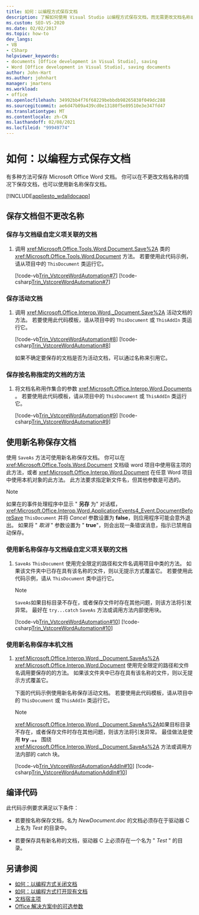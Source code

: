 ```yaml
---
title: 如何：以编程方式保存文档
description: 了解如何使用 Visual Studio 以编程方式保存文档，而无需更改文档名称或使用新名称。
ms.custom: SEO-VS-2020
ms.date: 02/02/2017
ms.topic: how-to
dev_langs:
- VB
- CSharp
helpviewer_keywords:
- documents [Office development in Visual Studio], saving
- Word [Office development in Visual Studio], saving documents
author: John-Hart
ms.author: johnhart
manager: jmartens
ms.workload:
- office
ms.openlocfilehash: 34992bb4f76f68229bebbdb98265838f049dc288
ms.sourcegitcommit: ae6d47b09a439cd0e13180f5e89510e3e347fd47
ms.translationtype: MT
ms.contentlocale: zh-CN
ms.lasthandoff: 02/08/2021
ms.locfileid: "99949774"
---
```

# <a name="how-to-programmatically-save-documents"></a>如何：以编程方式保存文档

有多种方法可保存 Microsoft Office Word 文档。 你可以在不更改文档名称的情况下保存文档，也可以使用新名称保存文档。

[!INCLUDE[appliesto_wdalldocapp](../vsto/includes/appliesto-wdalldocapp-md.md)]

## <a name="save-a-document-without-changing-the-name"></a>保存文档但不更改名称

### <a name="to-save-the-document-associated-with-a-document-level-customization"></a>保存与文档级自定义项关联的文档

1. 调用 <xref:Microsoft.Office.Tools.Word.Document.Save%2A> 类的 <xref:Microsoft.Office.Tools.Word.Document> 方法。 若要使用此代码示例，请从项目中的 `ThisDocument` 类运行它。

     [!code-vb[Trin_VstcoreWordAutomation#7](../vsto/codesnippet/VisualBasic/Trin_VstcoreWordAutomationVB/ThisDocument.vb#7)]
     [!code-csharp[Trin_VstcoreWordAutomation#7](../vsto/codesnippet/CSharp/Trin_VstcoreWordAutomationCS/ThisDocument.cs#7)]

### <a name="to-save-the-active-document"></a>保存活动文档

1. 调用 <xref:Microsoft.Office.Interop.Word._Document.Save%2A> 活动文档的方法。 若要使用此代码模板，请从项目中的 `ThisDocument` 或 `ThisAddIn` 类运行它。

    [!code-vb[Trin_VstcoreWordAutomation#8](../vsto/codesnippet/VisualBasic/Trin_VstcoreWordAutomationVB/ThisDocument.vb#8)]
    [!code-csharp[Trin_VstcoreWordAutomation#8](../vsto/codesnippet/CSharp/Trin_VstcoreWordAutomationCS/ThisDocument.cs#8)]

   如果不确定要保存的文档是否为活动文档，可以通过名称来引用它。

### <a name="to-save-a-document-specified-by-name"></a>保存按名称指定的文档的方法

1. 将文档名称用作集合的参数 <xref:Microsoft.Office.Interop.Word.Documents> 。 若要使用此代码模板，请从项目中的 `ThisDocument` 或 `ThisAddIn` 类运行它。

     [!code-vb[Trin_VstcoreWordAutomation#9](../vsto/codesnippet/VisualBasic/Trin_VstcoreWordAutomationVB/ThisDocument.vb#9)]
     [!code-csharp[Trin_VstcoreWordAutomation#9](../vsto/codesnippet/CSharp/Trin_VstcoreWordAutomationCS/ThisDocument.cs#9)]

## <a name="save-a-document-with-a-new-name"></a>使用新名称保存文档

使用 `SaveAs` 方法可使用新名称保存文档。 你可以在 <xref:Microsoft.Office.Tools.Word.Document> 文档级 word 项目中使用宿主项的此方法，或者 <xref:Microsoft.Office.Interop.Word.Document> 在任意 Word 项目中使用本机对象的此方法。 此方法要求指定新文件名，但其他参数是可选的。

> [!NOTE]
> 如果在的事件处理程序中显示 " **另存** 为" 对话框， <xref:Microsoft.Office.Interop.Word.ApplicationEvents4_Event.DocumentBeforeSave> `ThisDocument` 并将 *Cancel* 参数设置为 **false**，则应用程序可能会意外退出。 如果将 " *取消* " 参数设置为 " **true**"，则会出现一条错误消息，指示已禁用自动保存。

### <a name="to-save-the-document-associated-with-a-document-level-customization-with-a-new-name"></a>使用新名称保存与文档级自定义项关联的文档

1. `SaveAs` `ThisDocument` 使用完全限定的路径和文件名调用项目中类的方法。 如果该文件夹中已存在具有该名称的文件，则以无提示方式覆盖它。 若要使用此代码示例，请从 `ThisDocument` 类中运行它。

    > [!NOTE]
    > `SaveAs`如果目标目录不存在，或者保存文件时存在其他问题，则该方法将引发异常。 最好在 `try...catch` `SaveAs` 方法或调用方法内部使用块。

     [!code-vb[Trin_VstcoreWordAutomation#10](../vsto/codesnippet/VisualBasic/Trin_VstcoreWordAutomationVB/ThisDocument.vb#10)]
     [!code-csharp[Trin_VstcoreWordAutomation#10](../vsto/codesnippet/CSharp/Trin_VstcoreWordAutomationCS/ThisDocument.cs#10)]

### <a name="to-save-a-native-document-with-a-new-name"></a>使用新名称保存本机文档

1. <xref:Microsoft.Office.Interop.Word._Document.SaveAs%2A> <xref:Microsoft.Office.Interop.Word.Document> 使用完全限定的路径和文件名调用要保存的的方法。 如果该文件夹中已存在具有该名称的文件，则以无提示方式覆盖它。

     下面的代码示例使用新名称保存活动文档。 若要使用此代码模板，请从项目中的 `ThisDocument` 或 `ThisAddIn` 类运行它。

    > [!NOTE]
    > <xref:Microsoft.Office.Interop.Word._Document.SaveAs%2A>如果目标目录不存在，或者保存文件时存在其他问题，则该方法将引发异常。 最佳做法是使用 **try .。。** 围绕 <xref:Microsoft.Office.Interop.Word._Document.SaveAs%2A> 方法或调用方法内部的 catch 块。

     [!code-vb[Trin_VstcoreWordAutomationAddIn#10](../vsto/codesnippet/VisualBasic/Trin_VstcoreWordAutomationAddIn/ThisAddIn.vb#10)]
     [!code-csharp[Trin_VstcoreWordAutomationAddIn#10](../vsto/codesnippet/CSharp/Trin_VstcoreWordAutomationAddIn/ThisAddIn.cs#10)]

## <a name="compile-the-code"></a>编译代码

此代码示例要求满足以下条件：

- 若要按名称保存文档，名为 *NewDocument.doc* 的文档必须存在于驱动器 C 上名为 *Test* 的目录中。

- 若要保存具有新名称的文档，驱动器 C 上必须存在一个名为 " *Test* " 的目录。

## <a name="see-also"></a>另请参阅

- [如何：以编程方式关闭文档](../vsto/how-to-programmatically-close-documents.md)
- [如何：以编程方式打开现有文档](../vsto/how-to-programmatically-open-existing-documents.md)
- [文档宿主项](../vsto/document-host-item.md)
- [Office 解决方案中的可选参数](../vsto/optional-parameters-in-office-solutions.md)
